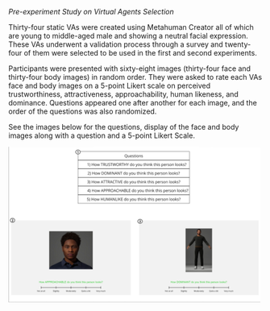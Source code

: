 _Pre-experiment Study on Virtual Agents Selection_

Thirty-four static VAs were created using Metahuman Creator all of which are young to middle-aged male and showing a neutral facial expression. These VAs underwent a validation process through a survey and twenty-four of them were selected to be used in the first and second experiments.

Participants were presented with sixty-eight images (thirty-four face and thirty-four body images) in random order. They were asked to rate each VAs face and body images on a 5-point Likert scale on perceived trustworthiness, attractiveness, approachability, human likeness, and dominance. Questions appeared one after another for each image, and the order of the questions was also randomized.

See the images below for the questions, display of the face and body images along with a question and a 5-point Likert Scale.

<img src="./images/Figure3_Pre-experiment-survey.png" alt="Figure3_Pre-experiment-survey.png" width="500"/>

